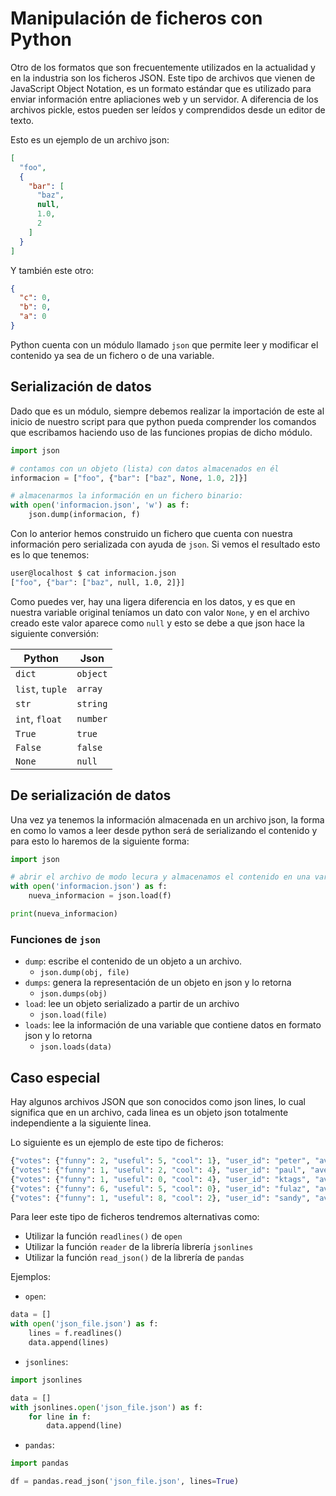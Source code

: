 # Manipulación de ficheros con Python

Otro de los formatos que son frecuentemente utilizados en la actualidad y en la
industria son los ficheros JSON. Este tipo de archivos que vienen de JavaScript
Object Notation, es un formato estándar que es utilizado para enviar información
entre apliaciones web y un servidor. A diferencia de los archivos pickle, estos
pueden ser leídos y comprendidos desde un editor de texto.

Esto es un ejemplo  de un archivo json:

```json
[
  "foo",
  {
    "bar": [
      "baz",
      null,
      1.0,
      2
    ]
  }
]
```

Y también este otro:

```json
{
  "c": 0,
  "b": 0,
  "a": 0
}
```

Python cuenta con un módulo llamado `json` que permite leer y modificar el
contenido ya sea de un fichero o de una variable.

## Serialización de datos

Dado que es un módulo, siempre debemos realizar la importación de este al inicio
de nuestro script para que python pueda comprender los comandos que escribamos
haciendo uso de las funciones propias de dicho módulo.

```python
import json

# contamos con un objeto (lista) con datos almacenados en él
informacion = ["foo", {"bar": ["baz", None, 1.0, 2]}]

# almacenarmos la información en un fichero binario:
with open('informacion.json', 'w') as f:
    json.dump(informacion, f)
```

Con lo anterior hemos construido un fichero que cuenta con nuestra información
pero serializada con ayuda de `json`. Si vemos el resultado esto es lo que
tenemos:

```sh
user@localhost $ cat informacion.json
["foo", {"bar": ["baz", null, 1.0, 2]}]
```

Como puedes ver, hay una ligera diferencia en los datos, y es que en nuestra
variable original teníamos un dato con valor `None`, y en el archivo creado este
valor aparece como `null` y esto se debe a que json hace la siguiente conversión:

| **Python** | **Json** |
|--------|------|
| `dict`   | `object`
| `list`, `tuple` | `array`
| `str` | `string`
| `int`, `float` | `number`
| `True` | `true`
| `False` | `false`
| `None` | `null`


## De serialización de datos

Una vez ya tenemos la información almacenada en un archivo json, la forma en
como lo vamos a leer desde python será de serializando el contenido y para esto
lo haremos de la siguiente forma:

```python
import json

# abrir el archivo de modo lecura y almacenamos el contenido en una variable
with open('informacion.json') as f:
    nueva_informacion = json.load(f)

print(nueva_informacion)
```

### Funciones de `json`

- `dump`: escribe el contenido de un objeto a un archivo.
    - `json.dump(obj, file)`
- `dumps`: genera la representación de un objeto en json y lo retorna
    - `json.dumps(obj)`
- `load`: lee un objeto serializado a partir de un archivo
    - `json.load(file)`
- `loads`: lee la información de una variable que contiene datos en formato json y lo retorna
    - `json.loads(data)`

## Caso especial

Hay algunos archivos JSON que son conocidos como json lines, lo cual significa
que en un archivo, cada linea es un objeto json totalmente independiente a la
siguiente linea.

Lo siguiente es un ejemplo de este tipo de ficheros:

```python
{"votes": {"funny": 2, "useful": 5, "cool": 1}, "user_id": "peter", "average_stars": 3.5, "review_count": 12}
{"votes": {"funny": 1, "useful": 2, "cool": 4}, "user_id": "paul", "average_stars": 3.5, "review_count": 12}
{"votes": {"funny": 1, "useful": 0, "cool": 4}, "user_id": "ktags", "average_stars": 3.5, "review_count": 12}
{"votes": {"funny": 6, "useful": 5, "cool": 0}, "user_id": "fulaz", "average_stars": 3.5, "review_count": 12}
{"votes": {"funny": 1, "useful": 8, "cool": 2}, "user_id": "sandy", "average_stars": 3.5, "review_count": 12}
```

Para leer este tipo de ficheros tendremos alternativas como:
- Utilizar la función `readlines()` de `open`
- Utilizar la función `reader` de la librería librería `jsonlines`
- Utilizar la función `read_json()` de la librería de `pandas`

Ejemplos:

- `open`:

```python
data = []
with open('json_file.json') as f:
    lines = f.readlines()
    data.append(lines)
```

- `jsonlines`:

```python
import jsonlines

data = []
with jsonlines.open('json_file.json') as f:
    for line in f:
        data.append(line)
```

- `pandas`:

```python
import pandas

df = pandas.read_json('json_file.json', lines=True)
```